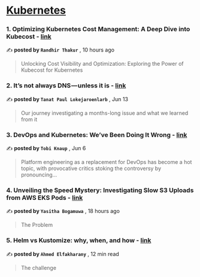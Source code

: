 
<h1><a href=https://medium.com/tag/kubernetes/recommended target="_blank" rel="noopener noreferrer">Kubernetes</a></h1>
<h3>1. Optimizing Kubernetes Cost Management: A Deep Dive into Kubecost - <a href=https://medium.com/@randhirthakur076/optimizing-kubernetes-cost-management-a-deep-dive-into-kubecost-5b07c9926c87?source=tag_recommended_feed---------0-84----------kubernetes----------85fb101e_4227_4686_956e_a0c3be9a43c5------- target="_blank" rel="noopener noreferrer">link</a></h3>

✍️ **posted by `Randhir Thakur`** <date> , 10 hours ago</date>

<blockquote>Unlocking Cost Visibility and Optimization: Exploring the Power of Kubecost for Kubernetes</blockquote>

<h3>2. It’s not always DNS — unless it is - <a href=https://medium.com/adevinta-tech-blog/its-not-always-dns-unless-it-is-16858df17d3f?source=tag_recommended_feed---------1-107----------kubernetes----------85fb101e_4227_4686_956e_a0c3be9a43c5------- target="_blank" rel="noopener noreferrer">link</a></h3>

✍️ **posted by `Tanat Paul Lokejaroenlarb`** <date> , Jun 13</date>

<blockquote>Our journey investigating a months-long issue and what we learned from it</blockquote>

<h3>3. DevOps and Kubernetes: We’ve Been Doing It Wrong - <a href=https://medium.com/@supergunter/devops-and-kubernetes-weve-been-doing-it-wrong-b4d705028e37?source=tag_recommended_feed---------2-85----------kubernetes----------85fb101e_4227_4686_956e_a0c3be9a43c5------- target="_blank" rel="noopener noreferrer">link</a></h3>

✍️ **posted by `Tobi Knaup`** <date> , Jun 6</date>

<blockquote>Platform engineering as a replacement for DevOps has become a hot topic, with provocative critics stoking the controversy by pronouncing…</blockquote>

<h3>4. Unveiling the Speed Mystery: Investigating Slow S3 Uploads from AWS EKS Pods - <a href=https://medium.com/propertyfinder-engineering/unveiling-the-speed-mystery-investigating-slow-s3-uploads-from-aws-eks-pods-9bb676ef538e?source=tag_recommended_feed---------3-84----------kubernetes----------85fb101e_4227_4686_956e_a0c3be9a43c5------- target="_blank" rel="noopener noreferrer">link</a></h3>

✍️ **posted by `Yasitha Bogamuwa`** <date> , 18 hours ago</date>

<blockquote>The Problem</blockquote>

<h3>5. Helm vs Kustomize: why, when, and how - <a href=https://medium.com/@elfakharany/helm-vs-kustomize-why-when-and-how-5d5ba0f80234?source=tag_recommended_feed---------4-107----------kubernetes----------85fb101e_4227_4686_956e_a0c3be9a43c5------- target="_blank" rel="noopener noreferrer">link</a></h3>

✍️ **posted by `Ahmed Elfakharany`** <date> , 12 min read</date>

<blockquote>The challenge</blockquote>

